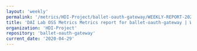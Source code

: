```yaml
---
layout: 'weekly'
permalink: '/metrics/HDI-Project/ballet-oauth-gateway/WEEKLY-REPORT-2020-04-29'
title: 'DAI Lab OSS Metrics Metrics report for ballet-oauth-gateway | WEEKLY-REPORT-2020-04-29'
organization: 'HDI-Project'
repository: 'ballet-oauth-gateway'
current_date: '2020-04-29'
---
```

